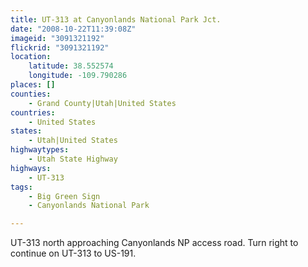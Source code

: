 ```yaml
---
title: UT-313 at Canyonlands National Park Jct.
date: "2008-10-22T11:39:08Z"
imageid: "3091321192"
flickrid: "3091321192"
location:
    latitude: 38.552574
    longitude: -109.790286
places: []
counties:
    - Grand County|Utah|United States
countries:
    - United States
states:
    - Utah|United States
highwaytypes:
    - Utah State Highway
highways:
    - UT-313
tags:
    - Big Green Sign
    - Canyonlands National Park

---
```

UT-313 north approaching Canyonlands NP access road. Turn right to continue on UT-313 to US-191.